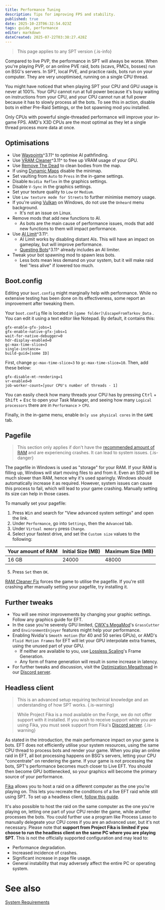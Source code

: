 ```yaml
---
title: Performance Tuning
description: Tips for improving FPS and stability.
published: true
date: 2025-10-23T06:32:54.023Z
tags: guide, performance
editor: markdown
dateCreated: 2025-07-22T03:38:27.428Z
---
```


> This page applies to any SPT version
{.is-info}

Compared to live PVP, the performance in SPT will always be worse. When you're playing PVP, or an online PVE raid, bots (scavs, PMCs, bosses) run on BSG's servers. In SPT, local PVE, and practice raids, bots run on your computer. They are very unoptimised, running on a single CPU thread.

You might have noticed that when playing SPT your CPU and GPU usage is never at 100%. Your GPU cannot run at full power because it's busy waiting on instructions from your CPU, and your CPU cannot run at full power because it has to slowly process all the bots. To see this in action, disable bots in either Pre-Raid Settings, or the bot spawning mod you installed.

Only CPUs with powerful single-threaded performance will improve your in-game FPS. AMD's X3D CPUs are the most optimal as they let a single thread process more data at once.

## Optimisations
- Use [Waypoints](https://forge.sp-tarkov.com/mod/827/waypoints-expanded-navmesh)^3.11^ to optimise AI pathfinding.
- Use [VRAM Cleaner](https://forge.sp-tarkov.com/mod/2173/vram-cleaner)^3.11^ to free up VRAM usage of your GPU.
- Use [Remove The Dead](https://forge.sp-tarkov.com/mod/1551/remove-the-dead) to clean bodies from the map.
- If using [Dynamic Maps](https://forge.sp-tarkov.com/mod/1431/dynamic-maps) disable the minimap.
- Set vaulting from `Auto` to `Press` in the in-game settings.
- Disable `Nvidia Reflex` in the graphics settings.
- Disable `V-Sync` in the graphics settings.
- Set your texture quality to `Low` or `Medium`.
- Use `Low texture mode for Streets` to further minimise memory usage.
- If you're using [Vulkan](https://en.wikipedia.org/wiki/Vulkan) on Windows, do not use the `Unheard` menu background.
  - It's not an issue on Linux.
- Remove mods that add new functions to AI.
  - As bots are the main cause of performance issues, mods that add new functions to them will impact performance.
- Use [AI Limit](https://forge.sp-tarkov.com/mod/1945/ai-limit)^3.11^.
  - AI Limit works by disabling distant AIs. This will have an impact on gameplay, but will improve performance.
  - [Questing Bots](https://forge.sp-tarkov.com/mod/1109/questing-bots)^3.11^ already includes an AI limiter.
- Tweak your bot spawning mod to spawn less bots.
  - Less bots mean less demand on your system, but it will make raid feel "less alive" if lowered too much.

## Boot.config
Editing your `boot.config` might marginally help with performance. While no extensive testing has been done on its effectiveness, some report an improvement after tweaking them.

Your `boot.config` file is located in `[game folder]\EscapeFromTarkov_Data` . You can edit it using a text editor like Notepad.
By default, it contains this:

```
gfx-enable-gfx-jobs=1
gfx-enable-native-gfx-jobs=1
wait-for-native-debugger=0
hdr-display-enabled=0
gc-max-time-slice=3
single-instance=
build-guid=[some ID]
```

First, change `gc-max-time-slice=3` to `gc-max-time-slice=10`. 
Then, add these below:

```
gfx-disable-mt-rendering=1
vr-enabled=0
job-worker-count=[your CPU's number of threads - 1]
```
You can easily check how many threads your CPU has by pressing <kbd>Ctrl</kbd> + <kbd>Shift</kbd> + <kbd>Esc</kbd> to open your Task Manager, and seeing how many `Logical processors` there are in `Performance` > `CPU`.

Finally, in the in-game menu, enable `Only use physical cores` in the `GAME` tab.

## Pagefile
> This section only applies if don't have the [recommended amount of RAM](/system-requirements) and are experiencing crashes. It can lead to system issues.
{.is-danger}

The pagefile in Windows is used as "storage" for your RAM. If your RAM is filling up, Windows will start moving files to and from it. Even an SSD will be much slower than RAM, hence why it's used sparingly. Windows should automatically increase it as required. However, system issues can cause this process to fail, which will lead to your game crashing. Manually setting its size can help in those cases.

To manually set your pagefile:

1. Press <kbd>Win</kbd> and search for "View advanced system settings" and open the link. 
2. Under `Performance`, go into `Settings`, then the `Advanced` tab.
3. Under `Virtual memory` press `Change`.
4. Select your fastest drive, and set the `Custom size` values to the following:

| Your amount of RAM | Initial Size (MB) | Maximum Size (MB) |
|---|---|---|
| 16 GB | 24000 | 48000 |


5. Press `Set` then `OK`.

[RAM Cleaner Fix](<https://forge.sp-tarkov.com/mod/1311/ram-cleaner-fix>) forces the game to utilise the pagefile. If you're still crashing after manually setting your pagefile, try installing it.

## Further tweaks
- You will see minor improvements by changing your graphic settings. Follow any graphics guide for EFT.
- In the case you're severely GPU limited, [CWX's MegaMod](https://forge.sp-tarkov.com/mod/1454/cwx-megamod)'s `GrassCutter` and `EnvironmentEnjoyer` features might help your performance.
- Enabling Nvidia's `Smooth motion` (for 40 and 50 series GPUs), or AMD's `Fluid Motion Frames` for EFT will let your GPU interpolate extra frames, using the unused part of your GPU.
  - If neither are available to you, use [Lossless Scaling](https://store.steampowered.com/app/993090/Lossless_Scaling)'s Frame Generation.
  - Any form of frame generation will result in some increase in latency.
- For further tweaks and discussion, visit the [Optimization Megathread](https://discord.com/channels/875684761291599922/1163777314862149683) in our [Discord server](http://discord.sp-tarkov.com/).

## Headless client

> This is an advanced setup requiring technical knowledge and an understanding of how SPT works.
{.is-warning}

> While Project Fika is a mod available on the Forge, we do not offer support with it installed. If you wish to receive support while you are using Fika, you must seek support from Fika's [Discord server](https://discord.gg/project-fika). 
{.is-warning}

As stated in the introduction, the main performance impact on your game is bots. EFT does not efficiently utilise your system resources, using the same CPU thread to process bots and render your game. When you play an online raid in EFT, all bot processing happens on BSG's servers, letting your CPU "concentrate" on rendering the game. If your game is not processing the bots, SPT's performance becomes much closer to Live EFT. You should then become GPU bottlenecked, so your graphics will become the primary source of your performance.

[Fika](https://forge.sp-tarkov.com/mod/2326/project-fika) allows you to host a raid on a different computer as the one you're playing on. This lets you recreate the conditions of a live EFT raid while still using SPT. To set up a headless client, [follow this guide](https://project-fika.gitbook.io/wiki/advanced-features/headless-client).


It's also possible to host the raid on the same computer as the one you're playing on, letting one part of your CPU render the game, while another processes the bots. You could further use a program like Process Lasso to manually delegeate your CPU cores if you are an advanced user, but it's not necessary. Please note that **support from Project Fika is limited if you choose to run the headless client on the same PC where you are playing SPT**. This is not the officially supported configuration and may lead to:
- Performance degradation.
- Increased incidence of crashes.
- Significant increase in page file usage.
- General instability that may adversely affect the entire PC or operating system.

# See also
[System Requirements](/system-requirements)